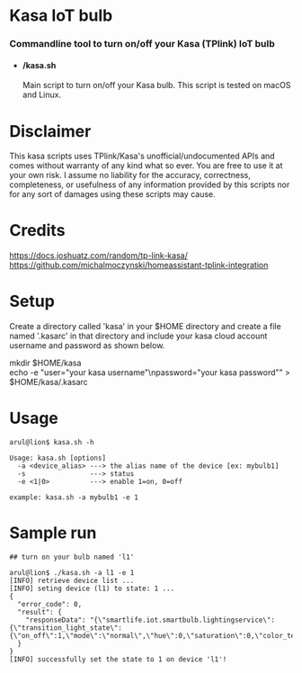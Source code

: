 # Kasa IoT bulb

### Commandline tool to turn on/off your Kasa (TPlink) IoT bulb

- #### /kasa.sh  
  Main script to turn on/off your Kasa bulb. This script is tested on macOS and Linux.

# Disclaimer
This kasa scripts uses TPlink/Kasa's unofficial/undocumented APIs and comes without warranty of any kind what so ever. You are free to use it at your own risk. I assume no liability for the accuracy, correctness, completeness, or usefulness of any information provided by this scripts nor for any sort of damages using these scripts may cause.

# Credits
https://docs.joshuatz.com/random/tp-link-kasa/ <br>
https://github.com/michalmoczynski/homeassistant-tplink-integration

# Setup
Create a directory called 'kasa' in your $HOME directory and create a file named '.kasarc' in that directory and include your kasa cloud account username and password as shown below. 

mkdir $HOME/kasa <br>
echo -e "user=\"your kasa username\"\npassword=\"your kasa password\"" > $HOME/kasa/.kasarc

# Usage

```
arul@lion$ kasa.sh -h

Usage: kasa.sh [options]
  -a <device_alias> ---> the alias name of the device [ex: mybulb1]
  -s                ---> status
  -e <1|0>          ---> enable 1=on, 0=off

example: kasa.sh -a mybulb1 -e 1
```

# Sample run
```
## turn on your bulb named 'l1'

arul@lion$ ./kasa.sh -a l1 -e 1
[INFO] retrieve device list ...
[INFO] seting device (l1) to state: 1 ...
{
  "error_code": 0,
  "result": {
    "responseData": "{\"smartlife.iot.smartbulb.lightingservice\":{\"transition_light_state\":{\"on_off\":1,\"mode\":\"normal\",\"hue\":0,\"saturation\":0,\"color_temp\":2700,\"brightness\":100,\"err_code\":0}}}"
  }
}
[INFO] successfully set the state to 1 on device 'l1'!

```
